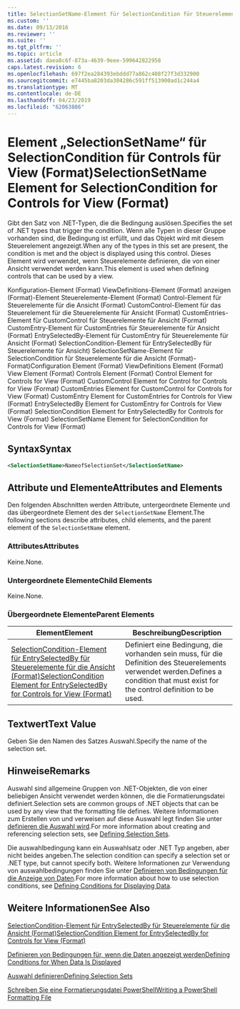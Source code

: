```yaml
---
title: SelectionSetName-Element für SelectionCondition für Steuerelemente für die Ansicht (Format) | Microsoft-Dokumentation
ms.custom: ''
ms.date: 09/13/2016
ms.reviewer: ''
ms.suite: ''
ms.tgt_pltfrm: ''
ms.topic: article
ms.assetid: daea8c6f-873a-4639-9eee-599642822958
caps.latest.revision: 6
ms.openlocfilehash: 697f2ea284393ebddd77a862c408f27f3d332900
ms.sourcegitcommit: e7445ba8203da304286c591ff513900ad1c244a4
ms.translationtype: MT
ms.contentlocale: de-DE
ms.lasthandoff: 04/23/2019
ms.locfileid: "62063886"
---
```

# <a name="selectionsetname-element-for-selectioncondition-for-controls-for-view-format"></a><span data-ttu-id="d516d-102">Element „SelectionSetName“ für SelectionCondition für Controls für View (Format)</span><span class="sxs-lookup"><span data-stu-id="d516d-102">SelectionSetName Element for SelectionCondition for Controls for View (Format)</span></span>

<span data-ttu-id="d516d-103">Gibt den Satz von .NET-Typen, die die Bedingung auslösen.</span><span class="sxs-lookup"><span data-stu-id="d516d-103">Specifies the set of .NET types that trigger the condition.</span></span> <span data-ttu-id="d516d-104">Wenn alle Typen in dieser Gruppe vorhanden sind, die Bedingung ist erfüllt, und das Objekt wird mit diesem Steuerelement angezeigt.</span><span class="sxs-lookup"><span data-stu-id="d516d-104">When any of the types in this set are present, the condition is met and the object is displayed using this control.</span></span> <span data-ttu-id="d516d-105">Dieses Element wird verwendet, wenn Steuerelemente definieren, die von einer Ansicht verwendet werden kann.</span><span class="sxs-lookup"><span data-stu-id="d516d-105">This element is used when defining controls that can be used by a view.</span></span>

<span data-ttu-id="d516d-106">Konfiguration-Element (Format) ViewDefinitions-Element (Format) anzeigen (Format)-Element Steuerelemente-Element (Format) Control-Element für Steuerelemente für die Ansicht (Format) CustomControl-Element für das Steuerelement für die Steuerelemente für Ansicht (Format) CustomEntries-Element für CustomControl für Steuerelemente für Ansicht (Format) CustomEntry-Element für CustomEntries für Steuerelemente für Ansicht (Format) EntrySelectedBy-Element für CustomEntry für Steuerelemente für Ansicht (Format) SelectionCondition-Element für EntrySelectedBy für Steuerelemente für Ansicht) SelectionSetName-Element für SelectionCondition für Steuerelemente für die Ansicht (Format)-Format)</span><span class="sxs-lookup"><span data-stu-id="d516d-106">Configuration Element (Format) ViewDefinitions Element (Format) View Element (Format) Controls Element (Format) Control Element for Controls for View (Format) CustomControl Element for Control for Controls for View (Format) CustomEntries Element for CustomControl for Controls for View (Format) CustomEntry Element for CustomEntries for Controls for View (Format) EntrySelectedBy Element for CustomEntry for Controls for View (Format) SelectionCondition Element for EntrySelectedBy for Controls for View (Format) SelectionSetName Element for SelectionCondition for Controls for View (Format)</span></span>

## <a name="syntax"></a><span data-ttu-id="d516d-107">Syntax</span><span class="sxs-lookup"><span data-stu-id="d516d-107">Syntax</span></span>

```xml
<SelectionSetName>NameofSelectionSet</SelectionSetName>
```

## <a name="attributes-and-elements"></a><span data-ttu-id="d516d-108">Attribute und Elemente</span><span class="sxs-lookup"><span data-stu-id="d516d-108">Attributes and Elements</span></span>

<span data-ttu-id="d516d-109">Den folgenden Abschnitten werden Attribute, untergeordnete Elemente und das übergeordnete Element des der `SelectionSetName` Element.</span><span class="sxs-lookup"><span data-stu-id="d516d-109">The following sections describe attributes, child elements, and the parent element of the `SelectionSetName` element.</span></span>

### <a name="attributes"></a><span data-ttu-id="d516d-110">Attributes</span><span class="sxs-lookup"><span data-stu-id="d516d-110">Attributes</span></span>

<span data-ttu-id="d516d-111">Keine.</span><span class="sxs-lookup"><span data-stu-id="d516d-111">None.</span></span>

### <a name="child-elements"></a><span data-ttu-id="d516d-112">Untergeordnete Elemente</span><span class="sxs-lookup"><span data-stu-id="d516d-112">Child Elements</span></span>

<span data-ttu-id="d516d-113">Keine.</span><span class="sxs-lookup"><span data-stu-id="d516d-113">None.</span></span>

### <a name="parent-elements"></a><span data-ttu-id="d516d-114">Übergeordnete Elemente</span><span class="sxs-lookup"><span data-stu-id="d516d-114">Parent Elements</span></span>

|<span data-ttu-id="d516d-115">Element</span><span class="sxs-lookup"><span data-stu-id="d516d-115">Element</span></span>|<span data-ttu-id="d516d-116">Beschreibung</span><span class="sxs-lookup"><span data-stu-id="d516d-116">Description</span></span>|
|-------------|-----------------|
|[<span data-ttu-id="d516d-117">SelectionCondition-Element für EntrySelectedBy für Steuerelemente für die Ansicht (Format)</span><span class="sxs-lookup"><span data-stu-id="d516d-117">SelectionCondition Element for EntrySelectedBy for Controls for View (Format)</span></span>](./selectioncondition-element-for-entryselectedby-for-controls-for-view-format.md)|<span data-ttu-id="d516d-118">Definiert eine Bedingung, die vorhanden sein muss, für die Definition des Steuerelements verwendet werden.</span><span class="sxs-lookup"><span data-stu-id="d516d-118">Defines a condition that must exist for the control definition to be used.</span></span>|

## <a name="text-value"></a><span data-ttu-id="d516d-119">Textwert</span><span class="sxs-lookup"><span data-stu-id="d516d-119">Text Value</span></span>

<span data-ttu-id="d516d-120">Geben Sie den Namen des Satzes Auswahl.</span><span class="sxs-lookup"><span data-stu-id="d516d-120">Specify the name of the selection set.</span></span>

## <a name="remarks"></a><span data-ttu-id="d516d-121">Hinweise</span><span class="sxs-lookup"><span data-stu-id="d516d-121">Remarks</span></span>

<span data-ttu-id="d516d-122">Auswahl sind allgemeine Gruppen von .NET-Objekten, die von einer beliebigen Ansicht verwendet werden können, die die Formatierungsdatei definiert.</span><span class="sxs-lookup"><span data-stu-id="d516d-122">Selection sets are common groups of .NET objects that can be used by any view that the formatting file defines.</span></span> <span data-ttu-id="d516d-123">Weitere Informationen zum Erstellen von und verweisen auf diese Auswahl legt finden Sie unter [definieren die Auswahl wird](./defining-selection-sets.md).</span><span class="sxs-lookup"><span data-stu-id="d516d-123">For more information about creating and referencing selection sets, see [Defining Selection Sets](./defining-selection-sets.md).</span></span>

<span data-ttu-id="d516d-124">Die auswahlbedingung kann ein Auswahlsatz oder .NET Typ angeben, aber nicht beides angeben.</span><span class="sxs-lookup"><span data-stu-id="d516d-124">The selection condition can specify a selection set or .NET type, but cannot specify both.</span></span> <span data-ttu-id="d516d-125">Weitere Informationen zur Verwendung von auswahlbedingungen finden Sie unter [Definieren von Bedingungen für die Anzeige von Daten](./defining-conditions-for-displaying-data.md).</span><span class="sxs-lookup"><span data-stu-id="d516d-125">For more information about how to use selection conditions, see [Defining Conditions for Displaying Data](./defining-conditions-for-displaying-data.md).</span></span>

## <a name="see-also"></a><span data-ttu-id="d516d-126">Weitere Informationen</span><span class="sxs-lookup"><span data-stu-id="d516d-126">See Also</span></span>

[<span data-ttu-id="d516d-127">SelectionCondition-Element für EntrySelectedBy für Steuerelemente für die Ansicht (Format)</span><span class="sxs-lookup"><span data-stu-id="d516d-127">SelectionCondition Element for EntrySelectedBy for Controls for View (Format)</span></span>](./selectioncondition-element-for-entryselectedby-for-controls-for-view-format.md)

[<span data-ttu-id="d516d-128">Definieren von Bedingungen für, wenn die Daten angezeigt werden</span><span class="sxs-lookup"><span data-stu-id="d516d-128">Defining Conditions for When Data Is Displayed</span></span>](./defining-conditions-for-displaying-data.md)

[<span data-ttu-id="d516d-129">Auswahl definieren</span><span class="sxs-lookup"><span data-stu-id="d516d-129">Defining Selection Sets</span></span>](./defining-selection-sets.md)

[<span data-ttu-id="d516d-130">Schreiben Sie eine Formatierungsdatei PowerShell</span><span class="sxs-lookup"><span data-stu-id="d516d-130">Writing a PowerShell Formatting File</span></span>](./writing-a-powershell-formatting-file.md)
